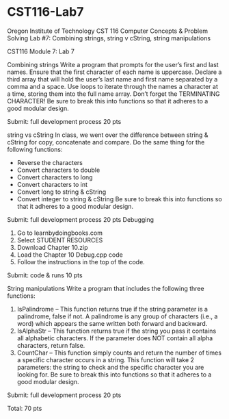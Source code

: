 # CST116-Lab7
Oregon Institute of Technology
CST 116 Computer Concepts & Problem Solving
Lab #7: Combining strings, string v cString, string manipulations


CST116
Module 7: Lab 7


Combining strings
Write a program that prompts for the user’s first and last names.
Ensure that the first character of each name is uppercase.
Declare a third array that will hold the user’s last name and first name separated by a comma and a space.
Use loops to iterate through the names a character at a time, storing them into the full name array. Don’t forget the TERMINATING CHARACTER!
Be sure to break this into functions so that it adheres to a good modular design.


Submit: full development process
20 pts


string vs cString
In class, we went over the difference between string & cString for copy, concatenate and compare.
Do the same thing for the following functions:
* Reverse the characters
* Convert characters to double
* Convert characters to long
* Convert characters to int
* Convert long to string & cString
* Convert integer to string & cString
Be sure to break this into functions so that it adheres to a good modular design.


Submit: full development process
20 pts
Debugging


1. Go to learnbydoingbooks.com
2. Select STUDENT RESOURCES
3. Download Chapter 10.zip
4. Load the Chapter 10 Debug.cpp code
5. Follow the instructions in the top of the code.


Submit: code & runs
10 pts


String manipulations
Write a program that includes the following three functions:
1. IsPalindrome – This function returns true if the string parameter is a palindrome, false if not. A palindrome is any group of characters (i.e., a word) which appears the same written both forward and backward.
2. IsAlphaStr – This function returns true if the string you pass it contains all alphabetic characters. If the parameter does NOT contain all alpha characters, return false.
3. CountChar – This function simply counts and return the number of times a specific character occurs in a string. This function will take 2 parameters: the string to check and the specific character you are looking for.
Be sure to break this into functions so that it adheres to a good modular design.


Submit: full development process
20 pts


Total: 70 pts
